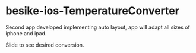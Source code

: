 besike-ios-TemperatureConverter
===============================
Second app developed implementing auto layout, app will adapt all sizes of iphone and ipad.

Slide to see desired conversion. 
